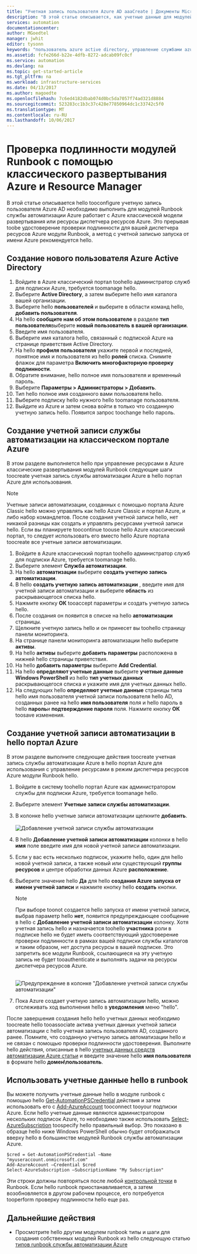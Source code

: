 ```yaml
---
title: "Учетная запись пользователя Azure AD aaaCreate | Документы Microsoft"
description: "В этой статье описывается, как учетные данные для модулей Runbook в автоматизации Azure tooauthenticate в Azure и Azure классические toocreate учетную запись пользователя Azure AD."
services: automation
documentationcenter: 
author: MGoedtel
manager: jwhit
editor: tysonn
keywords: "пользователь azure active directory, управление службами azure, учетная запись пользователя azure ad"
ms.assetid: fcfe266d-b22e-4dfb-8272-adcab09fc0cf
ms.service: automation
ms.devlang: na
ms.topic: get-started-article
ms.tgt_pltfrm: na
ms.workload: infrastructure-services
ms.date: 04/13/2017
ms.author: magoedte
ms.openlocfilehash: 7c6ed4182dbab074d0bc5da7057f74ad321d8884
ms.sourcegitcommit: 523283cc1b3c37c428e77850964dc1c33742c5f0
ms.translationtype: MT
ms.contentlocale: ru-RU
ms.lasthandoff: 10/06/2017
---
```

# <a name="authenticate-runbooks-with-azure-classic-deployment-and-resource-manager"></a>Проверка подлинности модулей Runbook с помощью классического развертывания Azure и Resource Manager
В этой статье описывается hello tooconfigure учетную запись пользователя Azure AD необходимо выполнить для модулей Runbook службы автоматизации Azure работает с Azure классической модели развертывания или ресурсы диспетчера ресурсов Azure.  Это прерывая toobe удостоверение проверки подлинности для вашей диспетчера ресурсов Azure модули Runbook, а метод с учетной записью запуска от имени Azure рекомендуется hello.       

## <a name="create-a-new-azure-active-directory-user"></a>Создание нового пользователя Azure Active Directory
1. Войдите в Azure классический портал toohello администратор служб для подписки Azure, требуется toomanage hello.
2. Выберите **Active Directory**, а затем выберите hello имя каталога вашей организации.
3. Выберите hello **пользователей** и выберите в области команд hello, **добавить пользователя**.
4. На hello **сообщите нам об этом пользователе** в разделе **тип пользователя**выберите **новый пользователь в вашей организации**.
5. Введите имя пользователя.  
6. Выберите имя каталога hello, связанный с подпиской Azure на странице приветствия Active Directory.
7. На hello **профиля пользователя** укажите первой и последней, понятное имя и пользователя из hello **ролей** списка.  Снимите флажок для параметра **Включить многофакторную проверку подлинности**.
8. Обратите внимание, hello полное имя пользователя и временный пароль.
9. Выберите **Параметры > Администраторы > Добавить**.
10. Тип hello полное имя созданного вами пользователя hello.
11. Выберите подписку hello нужного hello toomanage пользователя.
12. Выйдите из Azure и затем снова войти в только что созданную учетную запись hello. Появится запрос toochange hello пароль.

## <a name="create-an-automation-account-in-azure-classic-portal"></a>Создание учетной записи службы автоматизации на классическом портале Azure
В этом разделе выполняется hello при управление ресурсами в Azure классические развертывания модулей Runbook следующие шаги toocreate учетная запись службы автоматизации Azure в hello портал Azure для использования.  

> [!NOTE]
> Учетные записи автоматизации, созданных с помощью портала Azure Classic hello можно управлять как hello Azure Classic и портал Azure, и либо набор командлетов. После создания учетной записи hello, нет никакой разницы как создать и управлять ресурсами учетной записи hello. Если вы планируете toocontinue toouse hello Azure классический портал, то следует использовать его вместо hello Azure портала toocreate все учетные записи автоматизации.
> 
> 

1. Войдите в Azure классический портал toohello администратор служб для подписки Azure, требуется toomanage hello.
2. Выберите элемент **Служба автоматизации**.
3. На hello **автоматизации** выберите **создать учетную запись автоматизации**.
4. В hello **создать учетную запись автоматизации** , введите имя для учетной записи автоматизации и выберите **область** из раскрывающегося списка hello.  
5. Нажмите кнопку **ОК** tooaccept параметры и создать учетную запись hello.
6. После создания он появится в списке на hello **автоматизации** страницы.
7. Щелкните учетную запись hello и он принесет вы toohello страницу панели мониторинга.  
8. На странице панели мониторинга автоматизации hello выберите **активы**.
9. На hello **активы** выберите **добавить параметры** расположена в нижней hello страницы приветствия.
10. На hello **добавить параметры** выберите **Add Credential**.
11. На hello **определяют учетные данные** выберите **учетные данные Windows PowerShell** из hello **тип учетных данных** раскрывающегося списка и укажите имя для учетных данных hello.
12. На следующих hello **определяют учетные данные** страницы типа hello имя пользователя учетной записи пользователя hello AD, созданных ранее на hello **имя пользователя** поля и hello пароль в hello **пароль**и **подтверждение пароля** поля. Нажмите кнопку **ОК** toosave изменения.

## <a name="create-an-automation-account-in-hello-azure-portal"></a>Создание учетной записи автоматизации в hello портал Azure
В этом разделе выполните следующие действия toocreate учетная запись службы автоматизации Azure в hello портал Azure для использования с управление ресурсами в режим диспетчера ресурсов Azure модули Runbook hello.  

1. Войдите в систему toohello портал Azure как администратором службы для подписки Azure, требуется toomanage hello.
2. Выберите элемент **Учетные записи службы автоматизации**.
3. В колонке hello учетные записи автоматизации щелкните **добавить**.<br><br>![Добавление учетной записи службы автоматизации](media/automation-create-aduser-account/add-automation-acct-properties.png)
4. В hello **Добавление учетной записи автоматизации** колонки в hello **имя** поле введите имя для новой учетной записи автоматизации.
5. Если у вас есть несколько подписок, укажите hello, один для hello новой учетной записи, а также новый или существующий **группы ресурсов** и центре обработки данных Azure **расположение**.
6. Выберите значение hello **Да** для hello **создания Azure запуска от имени учетной записи** и нажмите кнопку hello **создать** кнопки.  
   
    > [!NOTE]
    > При выборе toonot создается hello запуска от имени учетной записи, выбрав параметр hello **нет**, появится предупреждающее сообщение в hello с **Добавление учетной записи автоматизации** колонку.  Хотя учетная запись hello и назначается toohello **участника** роли в подписке hello не будет иметь соответствующий удостоверение проверки подлинности в рамках вашей подписки службы каталогов и таким образом, нет доступа ресурсы в вашей подписке.  Это запретить все модули Runbook, ссылающиеся на эту учетную запись не будет tooauthenticate и выполнять задачи на ресурсы диспетчера ресурсов Azure.
    > 
    >

    <br>![Предупреждение в колонке "Добавление учетной записи службы автоматизации"](media/automation-create-aduser-account/add-automation-acct-properties-error.png)<br>  
7. Пока Azure создает учетную запись автоматизации hello, можно отслеживать ход выполнения hello в **уведомления** меню "hello".

После завершения создания hello hello учетных данных необходимо toocreate hello tooassociate актива учетных данных учетной записи автоматизации с hello учетная запись пользователя AD, созданного ранее.  Помните, что созданную учетную запись автоматизации hello и не связан с помощью проверки подлинности удостоверения.  Выполните hello действия, описанные в hello [учетных данных средств автоматизации Azure статьи](automation-credentials.md#creating-a-new-credential-asset) и введите значение hello **имя пользователя** в формате hello **домен\пользователь**.

## <a name="use-hello-credential-in-a-runbook"></a>Использовать учетные данные hello в runbook
Вы можете получить учетные данные hello в модуле runbook с помощью hello [Get-AutomationPSCredential](http://msdn.microsoft.com/library/dn940015.aspx) действия и затем использовать его с [Add-AzureAccount](http://msdn.microsoft.com/library/azure/dn722528.aspx) tooconnect tooyour подписки Azure. Если hello учетные данные являются администратором нескольких подписок Azure, то необходимо также использовать [Select-AzureSubscription](http://msdn.microsoft.com/library/dn495203.aspx) toospecify hello правильный выбор. Это показано в образце hello ниже Windows PowerShell обычно будет отображаться вверху hello в большинстве модулей Runbook службы автоматизации Azure.

    $cred = Get-AutomationPSCredential –Name "myuseraccount.onmicrosoft.com"
    Add-AzureAccount –Credential $cred
    Select-AzureSubscription –SubscriptionName "My Subscription"

Эти строки должны повторяться после любой [контрольной точки](http://technet.microsoft.com/library/dn469257.aspx#bk_Checkpoints) в Runbook. Если hello runbook приостанавливается, а затем возобновляется в другом рабочем процессе, его потребуется tooperform проверку подлинности hello еще раз.

## <a name="next-steps"></a>Дальнейшие действия
* Просмотрите hello другим модулем runbook типы и шаги для создания собственных модулей Runbook из hello следующую статью [типов runbook службы автоматизации Azure](automation-runbook-types.md)

